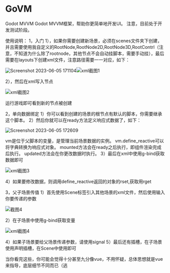 # GoVM
Godot MVVM 
Godot MVVM框架，帮助你更简单地开发UI。
注意，目前处于开发测试阶段。

使用说明：
1，入门
1），如果你需要创建新场景，必须在scenes文件夹下创建，并且需要使用我自定义的RootNode,RootNode2D,RootNode3D,RootContrl（注意，不知道为什么除了rootnode，其他节点不会自动挂脚本，需要手动挂），最后需要在layouts下创建xml文件，注意路径需要一一对应，如下：

![Screenshot 2023-06-05 171104](https://github.com/JustDooooIt/GoVM/assets/43512399/758ec2c1-eb21-4cd1-9daf-26e54bf3c191)![xml截图1](https://github.com/JustDooooIt/GoVM/assets/43512399/7ef4fb3e-28a9-423a-a39f-020b1092327b)

2），然后在xml写入节点

![xml截图2](https://github.com/JustDooooIt/GoVM/assets/43512399/73e3f7dc-7776-4fc6-a057-1fbad27139d4)

运行游戏即可看到新的节点被创建

2，单向数据绑定
1）你可以看到创建的场景的根节点有默认的脚本，你需要继承这个脚本。
2）然后你就可以在ready方法定义响应式数据了，如下：

![Screenshot 2023-06-05 172609](https://github.com/JustDooooIt/GoVM/assets/43512399/3a87a60d-aadb-44b8-8896-12ec2ae25a6f)

vm是位于父脚本的变量，是管理当前场景数据的实例。
vm.define_reactive可以将字典转换为响应式对象。
mounted方法会在ready之后执行，即组件渲染完成后执行。
updated方法会在你更改数据时执行。
3）最后在xml中使用g-bind获取数据即可

![xml截图3](https://github.com/JustDooooIt/GoVM/assets/43512399/803b9e61-b816-415d-b8f3-95869fcdb894)

4）如果要修改数据，则调用define_reactive返回的对象的rset,获取用rget

3，父子场景传值
1）首先使用Scene标签引入其他场景的xml文件，然后使用输入你要传递的参数

![截图4](https://github.com/JustDooooIt/GoVM/assets/43512399/2d0d3cbc-947a-43ca-85f9-ab40b1a5a580)

2）在子场景中使用g-bind获取变量

![xml截图4](https://github.com/JustDooooIt/GoVM/assets/43512399/a3d3bf8f-2a2b-42f9-aaea-bfa126ee5606)

4）如果子场景要给父场景传递参数，请使用signal
5）最后还有插槽，在子场景使用<Slot name="slot"></Slot>声明插槽，在Scene中使用<Template slot="slot"></Template>即可


当你看完这些，你可能会觉得十分甚至九分像vue，不用怀疑，总体思想就是vue来指导，底层细节不同而已（逃
